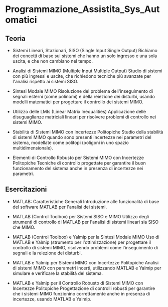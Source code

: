 # Programmazione_Assistita_Sys_Automatici

## Teoria 
- Sistemi Lineari, Stazionari, SISO (Single Input Single Output)
Richiamo dei concetti di base sui sistemi che hanno un solo ingresso e una sola uscita, e che non cambiano nel tempo.

- Analisi di Sistemi MIMO (Multiple Input Multiple Output)
Studio di sistemi con più ingressi e uscite, che richiedono tecniche più avanzate per l'analisi rispetto ai sistemi SISO.

- Sintesi Modale MIMO
Risoluzione del problema dell'inseguimento di segnali esterni (come polinomi) e della reiezione dei disturbi, usando modelli matematici per progettare il controllo dei sistemi MIMO.

- Utilizzo delle LMIs (Linear Matrix Inequalities)
Applicazione delle disuguaglianze matriciali lineari per risolvere problemi di controllo nei sistemi MIMO.

- Stabilità di Sistemi MIMO con Incertezze Politopiche
Studio della stabilità di sistemi MIMO quando sono presenti incertezze nei parametri del sistema, modellate come politopi (poligoni in uno spazio multidimensionale).

- Elementi di Controllo Robusto per Sistemi MIMO con Incertezze Politopiche
Tecniche di controllo progettate per garantire il buon funzionamento del sistema anche in presenza di incertezze nei parametri.

## Esercitazioni
- MATLAB: Caratteristiche Generali
Introduzione alle funzionalità di base del software MATLAB per l'analisi dei sistemi.

- MATLAB (Control Toolbox) per Sistemi SISO e MIMO
Utilizzo degli strumenti di controllo di MATLAB per l'analisi di sistemi lineari sia SISO che MIMO.

- MATLAB (Control Toolbox) e Yalmip per la Sintesi Modale MIMO
Uso di MATLAB e Yalmip (strumento per l'ottimizzazione) per progettare il controllo di sistemi MIMO, risolvendo problemi come l'inseguimento di segnali e la reiezione dei disturbi.

- MATLAB e Yalmip per Sistemi MIMO con Incertezze Politopiche
Analisi di sistemi MIMO con parametri incerti, utilizzando MATLAB e Yalmip per simulare e verificare la stabilità del sistema.

- MATLAB e Yalmip per il Controllo Robusto di Sistemi MIMO con Incertezze Politopiche
Progettazione di controlli robusti per garantire che i sistemi MIMO funzionino correttamente anche in presenza di incertezze, usando MATLAB e Yalmip.
